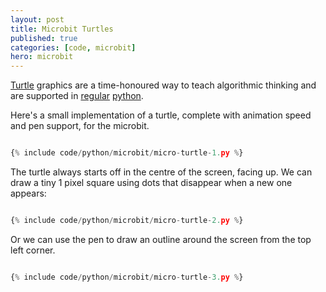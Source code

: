```yaml
---
layout: post
title: Microbit Turtles
published: true
categories: [code, microbit]
hero: microbit
---
```


<a href="https://en.wikipedia.org/wiki/Turtle_graphics">Turtle</a> graphics are a time-honoured way to teach algorithmic thinking and are supported in <a href="https://docs.python.org/3.7/library/turtle.html">regular</a> <a href="https://python.camden.rutgers.edu/python_resources/python3_book/hello_little_turtles.html">python</a>.

Here's a small implementation of a turtle, complete with animation speed and pen
support, for the microbit.

```python

{% include code/python/microbit/micro-turtle-1.py %}

```

The turtle always starts off in the centre of the screen, facing up. We can draw
a tiny 1 pixel square using dots that disappear when a new one appears:

```python

{% include code/python/microbit/micro-turtle-2.py %}

```

Or we can use the pen to draw an outline around the screen from the top left corner.

```python

{% include code/python/microbit/micro-turtle-3.py %}

```
